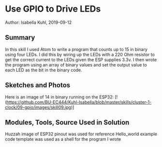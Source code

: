 # Use GPIO to Drive LEDs

Author: Isabella Kuhl, 2019-09-12

## Summary
In this skill I used Atom to write a program that counts up to 15 in binary using four LEDs. I did this by wiring up the LEDs with a 220 Ohm resistor to get the correct current to the LEDs given the ESP supplies 3.3v. I then wrote the program using an array of binary values and set the output value to each LED as the bit in the binary code.

## Sketches and Photos
Here is an image of 14 in binary running on the ESP32:
[!(https://github.com/BU-EC444/Kuhl-Isabella/blob/master/skills/cluster-1-clock/09-gpio/images/skill09.jpg)]

## Modules, Tools, Source Used in Solution
Huzzah image of ESP32 pinout was used for reference
Hello_world example code template was used as a shell for the program I wrote
